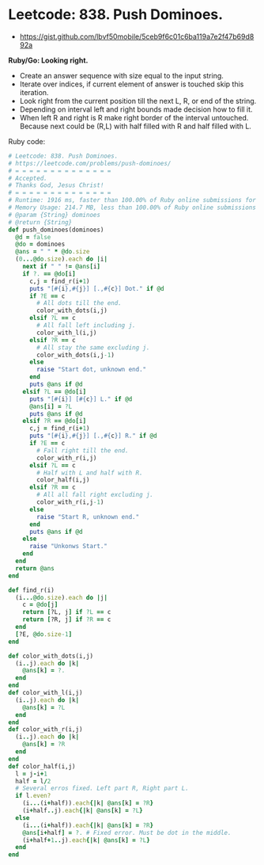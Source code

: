 # Leetcode: 838. Push Dominoes.

- https://gist.github.com/lbvf50mobile/5ceb9f6c01c6ba119a7e2f47b69d892a

**Ruby/Go: Looking right.**

- Create an answer sequence with size equal to the input string.
- Iterate over indices, if current element of answer is touched skip this iteration.
- Look right from the current position till the next L, R, or end of the string.
- Depending on interval left and right bounds made decision how to fill it.
- When left R and right is R make right border of the interval untouched. Because next could be (R,L) with half filled with R and half filled with L.


Ruby code:
```Ruby
# Leetcode: 838. Push Dominoes.
# https://leetcode.com/problems/push-dominoes/
# = = = = = = = = = = = = = =
# Accepted.
# Thanks God, Jesus Christ!
# = = = = = = = = = = = = = =
# Runtime: 1916 ms, faster than 100.00% of Ruby online submissions for Push Dominoes.
# Memory Usage: 214.7 MB, less than 100.00% of Ruby online submissions for Push Dominoes.
# @param {String} dominoes
# @return {String}
def push_dominoes(dominoes)
  @d = false
  @do = dominoes
  @ans = " " * @do.size
  (0...@do.size).each do |i|
    next if " " != @ans[i]
    if ?. == @do[i]
      c,j = find_r(i+1)
      puts "[#{i},#{j}] [.,#{c}] Dot." if @d
      if ?E == c
        # All dots till the end.
        color_with_dots(i,j)
      elsif ?L == c
        # All fall left including j.
        color_with_l(i,j)
      elsif ?R == c
        # All stay the same excluding j.
        color_with_dots(i,j-1)
      else
        raise "Start dot, unknown end."
      end
      puts @ans if @d
    elsif ?L == @do[i]
      puts "[#{i}] [#{c}] L." if @d
      @ans[i] = ?L
      puts @ans if @d
    elsif ?R == @do[i]
      c,j = find_r(i+1)
      puts "[#{i},#{j}] [.,#{c}] R." if @d
      if ?E == c
        # Fall right till the end.
        color_with_r(i,j)
      elsif ?L == c
        # Half with L and half with R. 
        color_half(i,j)
      elsif ?R == c
        # All all fall right excluding j.
        color_with_r(i,j-1)
      else
        raise "Start R, unknown end."
      end
      puts @ans if @d
    else
      raise "Unkonws Start."
    end
  end
  return @ans
end

def find_r(i)
  (i...@do.size).each do |j| 
    c = @do[j]
    return [?L, j] if ?L == c
    return [?R, j] if ?R == c
  end
  [?E, @do.size-1]
end

def color_with_dots(i,j)
  (i..j).each do |k|
    @ans[k] = ?.
  end
end
def color_with_l(i,j)
  (i..j).each do |k|
    @ans[k] = ?L
  end
end
def color_with_r(i,j)
  (i..j).each do |k|
    @ans[k] = ?R
  end
end
def color_half(i,j)
  l = j-i+1
  half = l/2
  # Several erros fixed. Left part R, Right part L.
  if l.even?
    (i...(i+half)).each{|k| @ans[k] = ?R}
    (i+half..j).each{|k| @ans[k] = ?L}
  else
    (i...(i+half)).each{|k| @ans[k] = ?R}
    @ans[i+half] = ?. # Fixed error. Must be dot in the middle.
    (i+half+1..j).each{|k| @ans[k] = ?L}
  end
end
```
